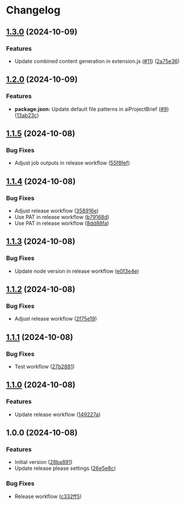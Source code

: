 # Changelog

## [1.3.0](https://github.com/WoHinDu/AI-Project-Brief/compare/v1.2.0...v1.3.0) (2024-10-09)


### Features

* Update combined content generation in extension.js ([#11](https://github.com/WoHinDu/AI-Project-Brief/issues/11)) ([2a75e36](https://github.com/WoHinDu/AI-Project-Brief/commit/2a75e3620328d71e7a8ddd87fa90c4a854f268a2))

## [1.2.0](https://github.com/WoHinDu/AI-Project-Brief/compare/v1.1.5...v1.2.0) (2024-10-09)


### Features

* **package.json:** Update default file patterns in aiProjectBrief ([#9](https://github.com/WoHinDu/AI-Project-Brief/issues/9)) ([13ab23c](https://github.com/WoHinDu/AI-Project-Brief/commit/13ab23c8e47fcdf0dac3fe1c381c2e8f4bb8b9f6))

## [1.1.5](https://github.com/WoHinDu/AI-Project-Brief/compare/v1.1.4...v1.1.5) (2024-10-08)


### Bug Fixes

* Adjust job outputs in release workflow ([55f8fef](https://github.com/WoHinDu/AI-Project-Brief/commit/55f8fef2f1f4706aa7bc51abe599825030a4217a))

## [1.1.4](https://github.com/WoHinDu/AI-Project-Brief/compare/v1.1.3...v1.1.4) (2024-10-08)


### Bug Fixes

* Adjust release workflow ([358916e](https://github.com/WoHinDu/AI-Project-Brief/commit/358916e9b605996835af56069ee3c457dc65d12a))
* Use PAT in release workflow ([b79168d](https://github.com/WoHinDu/AI-Project-Brief/commit/b79168d8d917e86fbf020d077919b936c50af784))
* Use PAT in release workflow ([8dd88fa](https://github.com/WoHinDu/AI-Project-Brief/commit/8dd88faeab30440e6acea0faaad23b09ca6bc195))

## [1.1.3](https://github.com/WoHinDu/AI-Project-Brief/compare/v1.1.2...v1.1.3) (2024-10-08)


### Bug Fixes

* Update node version in release workflow ([e0f3e4e](https://github.com/WoHinDu/AI-Project-Brief/commit/e0f3e4e07df7792aa2e0db72229bfcb1ce60cfa5))

## [1.1.2](https://github.com/WoHinDu/AI-Project-Brief/compare/v1.1.1...v1.1.2) (2024-10-08)


### Bug Fixes

* Adjust release workflow ([2f75e19](https://github.com/WoHinDu/AI-Project-Brief/commit/2f75e19bad3c3bca13fb56e65650214fbed92a0e))

## [1.1.1](https://github.com/WoHinDu/AI-Project-Brief/compare/v1.1.0...v1.1.1) (2024-10-08)


### Bug Fixes

* Test workflow ([27b2881](https://github.com/WoHinDu/AI-Project-Brief/commit/27b288132425d11eb5f68061e737057b253e8d00))

## [1.1.0](https://github.com/WoHinDu/AI-Project-Brief/compare/v1.0.0...v1.1.0) (2024-10-08)


### Features

* Update release workflow ([149227a](https://github.com/WoHinDu/AI-Project-Brief/commit/149227afabd9c52cba88370c7ac76751ae6e0fb3))

## 1.0.0 (2024-10-08)


### Features

* Initial version ([28ba891](https://github.com/WoHinDu/AI-Project-Brief/commit/28ba8913ac1f246269954ad131d7ae0d72b5317d))
* Update release please settings ([26e5e8c](https://github.com/WoHinDu/AI-Project-Brief/commit/26e5e8cbbce922ecbfced8e91b974623020dad98))


### Bug Fixes

* Release workflow ([c332ff5](https://github.com/WoHinDu/AI-Project-Brief/commit/c332ff50507c5b5c081979b9ada9e239365d59e1))
